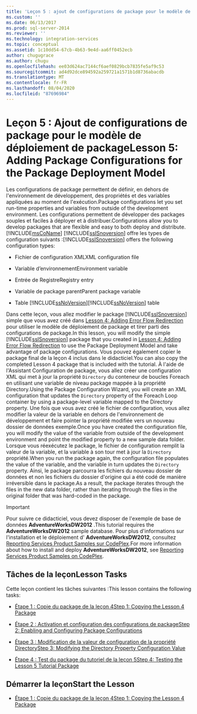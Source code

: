 ```yaml
---
title: 'Leçon 5 : ajout de configurations de package pour le modèle de déploiement de package | Microsoft Docs'
ms.custom: ''
ms.date: 06/13/2017
ms.prod: sql-server-2014
ms.reviewer: ''
ms.technology: integration-services
ms.topic: conceptual
ms.assetid: 1c10dd54-67cb-4b63-9e4d-aa6ff0452ecb
author: chugugrace
ms.author: chugu
ms.openlocfilehash: ee03d624ac7144cf6aef0829bcb7835fe5af9c53
ms.sourcegitcommit: ad4d92dce894592a259721a1571b1d8736abacdb
ms.translationtype: MT
ms.contentlocale: fr-FR
ms.lasthandoff: 08/04/2020
ms.locfileid: "87696984"
---
```

# <a name="lesson-5-adding-package-configurations-for-the-package-deployment-model"></a><span data-ttu-id="628cb-102">Leçon 5 : Ajout de configurations de package pour le modèle de déploiement de package</span><span class="sxs-lookup"><span data-stu-id="628cb-102">Lesson 5: Adding Package Configurations for the Package Deployment Model</span></span>
  <span data-ttu-id="628cb-103">Les configurations de package permettent de définir, en dehors de l'environnement de développement, des propriétés et des variables appliquées au moment de l'exécution.</span><span class="sxs-lookup"><span data-stu-id="628cb-103">Package configurations let you set run-time properties and variables from outside of the development environment.</span></span> <span data-ttu-id="628cb-104">Les configurations permettent de développer des packages souples et faciles à déployer et à distribuer.</span><span class="sxs-lookup"><span data-stu-id="628cb-104">Configurations allow you to develop packages that are flexible and easy to both deploy and distribute.</span></span> [!INCLUDE[msCoName](../includes/msconame-md.md)] <span data-ttu-id="628cb-105">[!INCLUDE[ssISnoversion](../includes/ssisnoversion-md.md)] offre les types de configuration suivants :</span><span class="sxs-lookup"><span data-stu-id="628cb-105">[!INCLUDE[ssISnoversion](../includes/ssisnoversion-md.md)] offers the following configuration types:</span></span>  
  
-   <span data-ttu-id="628cb-106">Fichier de configuration XML</span><span class="sxs-lookup"><span data-stu-id="628cb-106">XML configuration file</span></span>  
  
-   <span data-ttu-id="628cb-107">Variable d’environnement</span><span class="sxs-lookup"><span data-stu-id="628cb-107">Environment variable</span></span>  
  
-   <span data-ttu-id="628cb-108">Entrée de Registre</span><span class="sxs-lookup"><span data-stu-id="628cb-108">Registry entry</span></span>  
  
-   <span data-ttu-id="628cb-109">Variable de package parent</span><span class="sxs-lookup"><span data-stu-id="628cb-109">Parent package variable</span></span>  
  
-   <span data-ttu-id="628cb-110">Table [!INCLUDE[ssNoVersion](../includes/ssnoversion-md.md)]</span><span class="sxs-lookup"><span data-stu-id="628cb-110">[!INCLUDE[ssNoVersion](../includes/ssnoversion-md.md)] table</span></span>  
  
 <span data-ttu-id="628cb-111">Dans cette leçon, vous allez modifier le package [!INCLUDE[ssISnoversion](../includes/ssisnoversion-md.md)] simple que vous avez créé dans [Lesson 4: Adding Error Flow Redirection](lesson-4-add-error-flow-redirection-with-ssis.md) pour utiliser le modèle de déploiement de package et tirer parti des configurations de package.</span><span class="sxs-lookup"><span data-stu-id="628cb-111">In this lesson, you will modify the simple [!INCLUDE[ssISnoversion](../includes/ssisnoversion-md.md)] package that you created in [Lesson 4: Adding Error Flow Redirection](lesson-4-add-error-flow-redirection-with-ssis.md) to use the Package Deployment Model and take advantage of package configurations.</span></span> <span data-ttu-id="628cb-112">Vous pouvez également copier le package final de la leçon 4 inclus dans le didacticiel.</span><span class="sxs-lookup"><span data-stu-id="628cb-112">You can also copy the completed Lesson 4 package that is included with the tutorial.</span></span> <span data-ttu-id="628cb-113">À l'aide de l'Assistant Configuration de package, vous allez créer une configuration XML qui met à jour la propriété `Directory` du conteneur de boucles Foreach en utilisant une variable de niveau package mappée à la propriété Directory.</span><span class="sxs-lookup"><span data-stu-id="628cb-113">Using the Package Configuration Wizard, you will create an XML configuration that updates the `Directory` property of the Foreach Loop container by using a package-level variable mapped to the Directory property.</span></span> <span data-ttu-id="628cb-114">Une fois que vous avez créé le fichier de configuration, vous allez modifier la valeur de la variable en dehors de l'environnement de développement et faire pointer la propriété modifiée vers un nouveau dossier de données exemple.</span><span class="sxs-lookup"><span data-stu-id="628cb-114">Once you have created the configuration file, you will modify the value of the variable from outside of the development environment and point the modified property to a new sample data folder.</span></span> <span data-ttu-id="628cb-115">Lorsque vous réexécutez le package, le fichier de configuration remplit la valeur de la variable, et la variable à son tour met à jour la `Directory` propriété.</span><span class="sxs-lookup"><span data-stu-id="628cb-115">When you run the package again, the configuration file populates the value of the variable, and the variable in turn updates the `Directory` property.</span></span> <span data-ttu-id="628cb-116">Ainsi, le package parcourra les fichiers du nouveau dossier de données et non les fichiers du dossier d'origine qui a été codé de manière irréversible dans le package.</span><span class="sxs-lookup"><span data-stu-id="628cb-116">As a result, the package iterates through the files in the new data folder, rather than iterating through the files in the original folder that was hard-coded in the package.</span></span>  
  
> [!IMPORTANT]  
>  <span data-ttu-id="628cb-117">Pour suivre ce didacticiel, vous devez disposer de l'exemple de base de données **AdventureWorksDW2012** .</span><span class="sxs-lookup"><span data-stu-id="628cb-117">This tutorial requires the **AdventureWorksDW2012** sample database.</span></span> <span data-ttu-id="628cb-118">Pour plus d'informations sur l'installation et le déploiement d' **AdventureWorksDW2012**, consultez [Reporting Services Product Samples sur CodePlex](https://go.microsoft.com/fwlink/?LinkID=526910).</span><span class="sxs-lookup"><span data-stu-id="628cb-118">For more information about how to install and deploy **AdventureWorksDW2012**, see [Reporting Services Product Samples on CodePlex](https://go.microsoft.com/fwlink/?LinkID=526910).</span></span>  
  
## <a name="lesson-tasks"></a><span data-ttu-id="628cb-119">Tâches de la leçon</span><span class="sxs-lookup"><span data-stu-id="628cb-119">Lesson Tasks</span></span>  
 <span data-ttu-id="628cb-120">Cette leçon contient les tâches suivantes :</span><span class="sxs-lookup"><span data-stu-id="628cb-120">This lesson contains the following tasks:</span></span>  
  
-   [<span data-ttu-id="628cb-121">Étape 1 : Copie du package de la leçon 4</span><span class="sxs-lookup"><span data-stu-id="628cb-121">Step 1: Copying the Lesson 4 Package</span></span>](lesson-5-1-copying-the-lesson-4-package.md)  
  
-   [<span data-ttu-id="628cb-122">Étape 2 : Activation et configuration des configurations de package</span><span class="sxs-lookup"><span data-stu-id="628cb-122">Step 2: Enabling and Configuring Package Configurations</span></span>](lesson-5-2-enabling-and-configuring-package-configurations.md)  
  
-   [<span data-ttu-id="628cb-123">Étape 3 : Modification de la valeur de configuration de la propriété Directory</span><span class="sxs-lookup"><span data-stu-id="628cb-123">Step 3: Modifying the Directory Property Configuration Value</span></span>](lesson-5-3-modifying-the-directory-property-configuration-value.md)  
  
-   [<span data-ttu-id="628cb-124">Étape 4 : Test du package du tutoriel de la leçon 5</span><span class="sxs-lookup"><span data-stu-id="628cb-124">Step 4: Testing the Lesson 5 Tutorial Package</span></span>](lesson-5-4-testing-the-lesson-5-tutorial-package.md)  
  
## <a name="start-the-lesson"></a><span data-ttu-id="628cb-125">Démarrer la leçon</span><span class="sxs-lookup"><span data-stu-id="628cb-125">Start the Lesson</span></span>  
  
-   [<span data-ttu-id="628cb-126">Étape 1 : Copie du package de la leçon 4</span><span class="sxs-lookup"><span data-stu-id="628cb-126">Step 1: Copying the Lesson 4 Package</span></span>](lesson-5-1-copying-the-lesson-4-package.md)  
  
  
